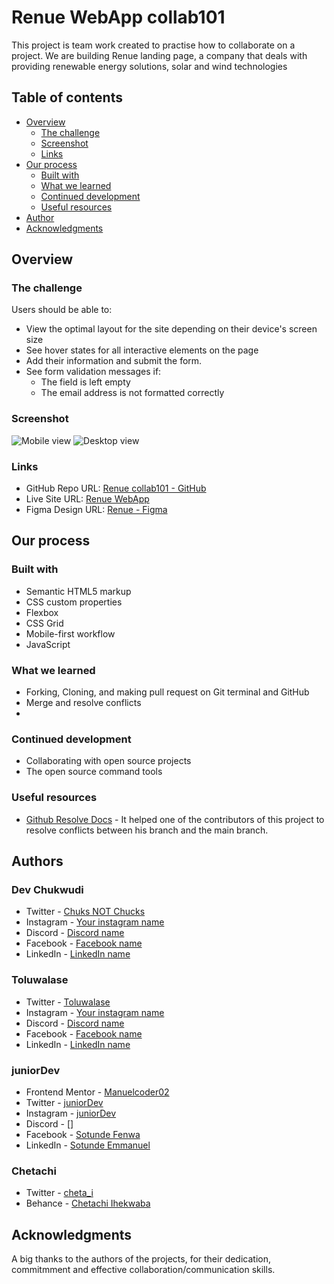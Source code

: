 # Renue WebApp collab101

This project is team work created to practise how to collaborate on a project.
We are building Renue landing page, a company that deals with providing renewable energy solutions, solar and wind technologies

## Table of contents

- [Overview](#overview)
  - [The challenge](#the-challenge)
  - [Screenshot](#screenshot)
  - [Links](#links)
- [Our process](#our-process)
  - [Built with](#built-with)
  - [What we learned](#what-we-learned)
  - [Continued development](#continued-development)
  - [Useful resources](#useful-resources)
- [Author](#author)
- [Acknowledgments](#acknowledgments)

## Overview

### The challenge

Users should be able to:

- View the optimal layout for the site depending on their device's screen size
- See hover states for all interactive elements on the page
- Add their information and submit the form.
- See form validation messages if:
  - The field is left empty
  - The email address is not formatted correctly

### Screenshot

![Mobile view](the-link-go-here)
![Desktop view](the-link-go-here)

### Links

- GitHub Repo URL: [Renue collab101 - GitHub](https://github.com/Donchuks02/collab101)
- Live Site URL: [Renue WebApp](https://colb001.netlify.app/)
- Figma Design URL: [Renue - Figma](https://www.figma.com/file/NqJB2JZGJvFxt5Hw4W7Fsj/Untitled?type=design&node-id=0%3A131&mode=design&t=ODB9gOxKIS1RPXwJ-1)

## Our process

### Built with

- Semantic HTML5 markup
- CSS custom properties
- Flexbox
- CSS Grid
- Mobile-first workflow
- JavaScript

### What we learned

- Forking, Cloning, and making pull request on Git terminal and GitHub
- Merge and resolve conflicts
-

### Continued development

- Collaborating with open source projects
- The open source command tools

### Useful resources

- [Github Resolve Docs](https://docs.github.com/en/pull-requests/collaborating-with-pull-requests/addressing-merge-conflicts/resolving-a-merge-conflict-on-github) - It helped one of the contributors of this project to resolve conflicts between his branch and the main branch.

## Authors

### Dev Chukwudi

- Twitter - [Chuks NOT Chucks](https://twitter.com/Dev_Chukwudi)
- Instagram - [Your instagram name](instagram-link)
- Discord - [Discord name](discord-link)
- Facebook - [Facebook name](facebook-link)
- LinkedIn - [LinkedIn name](linkedin-link)

### Toluwalase

- Twitter - [Toluwalase](https://twitter.com/__onlychild)
- Instagram - [Your instagram name](instagram-link)
- Discord - [Discord name](discord-link)
- Facebook - [Facebook name](facebook-link)
- LinkedIn - [LinkedIn name](linkedin-link)

### juniorDev

- Frontend Mentor - [Manuelcoder02](https://www.frontendmentor.io/profile/Manuelcoder02)
- Twitter - [juniorDev](https://www.twitter.com/sotundenuel)
- Instagram - [juniorDev](https://www.instagram.com/_junior.dev/)
- Discord - []
- Facebook - [Sotunde Fenwa](https://facebook.com/sotunde.emmanuel.7)
- LinkedIn - [Sotunde Emmanuel](https://www.linkedin.com/in/sotunde-emmanuel)

### Chetachi

- Twitter - [cheta_i](https://x.com/cheta_i?t=hZbtFJkPBL-vjAXIuNjePw&s=09)
- Behance - [Chetachi Ihekwaba](https://www.behance.net/chetachiihekwaba)

## Acknowledgments

A big thanks to the authors of the projects, for their dedication, commitmment and effective collaboration/communication skills.
